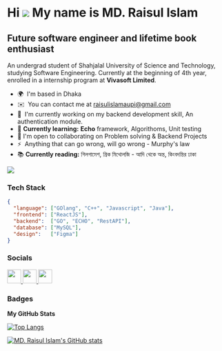 Hi ![](https://user-images.githubusercontent.com/18350557/176309783-0785949b-9127-417c-8b55-ab5a4333674e.gif) My name is MD. Raisul Islam
========================================================================================================================================

Future software engineer and lifetime book enthusiast
-----------------------------------------------------

An undergrad student of Shahjalal University of Science and Technology, studying Software Engineering. Currently at the beginning of 4th year, enrolled in a internship program at **Vivasoft Limited**.

* 🌍  I'm based in Dhaka
* ✉️  You can contact me at [raisulislamaupi@gmail.com](mailto:raisulislamaupi@gmail.com)
* 🚀  I'm currently working on my backend development skill, An authentication module. 
* 🧠  **Currently learning:** **Echo** framework, Algorithoms, Unit testing
* 🤝  I'm open to collaborating on Problem solving & Backend Projects
* ⚡  Anything that can go wrong, will go wrong - Murphy's law
* 📚 **Currently reading:** গিলগামেশ, গ্রিক মিথোলজি - আদি থেকে অন্ত, কিংবদন্তির ঢাকা

<a href="https://www.github.com/raisul191491" target="_blank" rel="noreferrer"><img
src="https://img.shields.io/github/followers/raisul191491?logo=github&style=for-the-badge&color=0891b2&labelColor=1c1917" /></a>


### Tech Stack

```json
{
  "language": ["GOlang", "C++", "Javascript", "Java"],
  "frontend": ["ReactJS"],
  "backend":  ["GO", "ECHO", "RestAPI"],
  "database": ["MySQL"],
  "design":   ["Figma"]
}
```


### Socials

<p align="left">
   <a href="https://www.facebook.com/strikngeagle139139" target="_blank" rel="noreferrer">
      <img src="https://raw.githubusercontent.com/danielcranney/readme-generator/main/public/icons/socials/facebook.svg" width="32" height="32" />
   </a>
  
   <a href="https://www.github.com/raisul191491" target="_blank" rel="noreferrer">
      <img src="https://raw.githubusercontent.com/danielcranney/readme-generator/main/public/icons/socials/github.svg" width="32" height="32" />
   </a>
  
   <a href="https://www.linkedin.com/in/raisul-rynthian" target="_blank" rel="noreferrer">
      <img src="https://raw.githubusercontent.com/danielcranney/readme-generator/main/public/icons/socials/linkedin.svg" width="32" height="32" />
   </a>
</p>

### Badges

<b>My GitHub Stats</b>

[![Top Langs](https://github-readme-stats.vercel.app/api?username=raisul191491&theme=algolia&show_icons=true)](https://github.com/raisul191491)

[![MD. Raisul Islam's GitHub stats](https://github-readme-stats.vercel.app/api/top-langs?username=raisul191491&hide=c%23,stylus,blade,jupyter%20notebook,python,html,shaderlab,hlsl,makefile,css,shell,batchfile&theme=algolia&show_icons=true&layout=compact&langs_count=8)](https://github.com/raisul191491)
